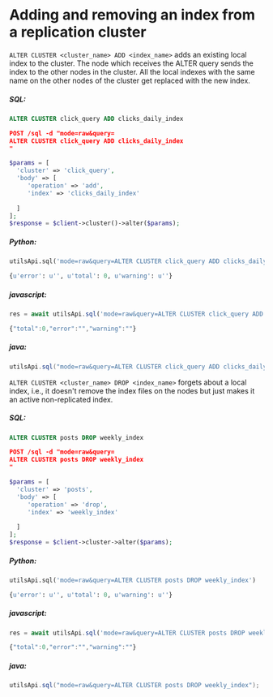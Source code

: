 # Adding and removing an index from a replication cluster 

<!-- example adding and removing an index from a replication cluster 1 -->
`ALTER CLUSTER <cluster_name> ADD <index_name>` adds an existing local index to the cluster. The node which receives the ALTER query sends the index to the other nodes in the cluster. All the local indexes with the same name on the other nodes of the cluster get replaced with the new index.


<!-- intro -->
##### SQL:

<!-- request SQL -->

```sql
ALTER CLUSTER click_query ADD clicks_daily_index
```

<!-- request HTTP -->

```json
POST /sql -d "mode=raw&query=
ALTER CLUSTER click_query ADD clicks_daily_index
"
```

<!-- request PHP -->

```php
$params = [
  'cluster' => 'click_query',
  'body' => [
     'operation' => 'add',
     'index' => 'clicks_daily_index'
      
  ]
];
$response = $client->cluster()->alter($params);        
```


<!-- intro -->
##### Python:

<!-- request Python -->

```python
utilsApi.sql('mode=raw&query=ALTER CLUSTER click_query ADD clicks_daily_index')
```

<!-- response Python -->
```python
{u'error': u'', u'total': 0, u'warning': u''}
```
<!-- intro -->
##### javascript:

<!-- request javascript -->

```javascript
res = await utilsApi.sql('mode=raw&query=ALTER CLUSTER click_query ADD clicks_daily_index');
```

<!-- response javascript -->
```javascript
{"total":0,"error":"","warning":""}
```

<!-- intro -->
##### java:

<!-- request Java -->

```java
utilsApi.sql("mode=raw&query=ALTER CLUSTER click_query ADD clicks_daily_index");
```

<!-- end -->

<!-- example adding and removing an index from a replication cluster 2 -->
`ALTER CLUSTER <cluster_name> DROP <index_name>` forgets about a local index, i.e., it doesn't remove the index files on the nodes but just makes it an active non-replicated index.


<!-- intro -->
##### SQL:

<!-- request SQL -->

```sql
ALTER CLUSTER posts DROP weekly_index
```

<!-- request HTTP -->

```json
POST /sql -d "mode=raw&query=
ALTER CLUSTER posts DROP weekly_index
"
```

<!-- request PHP -->

```php
$params = [
  'cluster' => 'posts',
  'body' => [
     'operation' => 'drop',
     'index' => 'weekly_index'
      
  ]
];
$response = $client->cluster->alter($params);
```
<!-- intro -->
##### Python:

<!-- request Python -->

```python
utilsApi.sql('mode=raw&query=ALTER CLUSTER posts DROP weekly_index')
```

<!-- response Python -->
```python
{u'error': u'', u'total': 0, u'warning': u''}
```
<!-- intro -->
##### javascript:

<!-- request javascript -->

```javascript
res = await utilsApi.sql('mode=raw&query=ALTER CLUSTER posts DROP weekly_index');
```

<!-- response javascript -->
```javascript
{"total":0,"error":"","warning":""}
```

<!-- intro -->
##### java:

<!-- request Java -->

```java
utilsApi.sql("mode=raw&query=ALTER CLUSTER posts DROP weekly_index");
```

<!-- end -->
